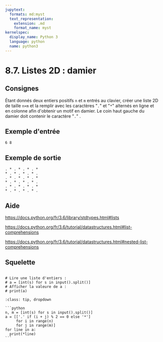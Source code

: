 ```yaml
---
jupytext:
  formats: md:myst
  text_representation:
    extension: .md
    format_name: myst
kernelspec:
  display_name: Python 3
  language: python
  name: python3
---
```


# 8.7. Listes 2D : damier

## Consignes

Étant donnés deux entiers positifs `n` et `m` entrés au clavier, créer une liste 2D de taille `n×m` et la remplir avec les caractères "`.`" et "`*`" alternés en ligne et en colonne afin d'obtenir un motif en damier. Le coin haut gauche du damier doit contenir le caractère "`.`" .

## Exemple d'entrée

```
6 8
```

## Exemple de sortie

```
. * . * . * . *
* . * . * . * .
. * . * . * . *
* . * . * . * .
. * . * . * . *
* . * . * . * .
```

## Aide

https://docs.python.org/fr/3.6/library/stdtypes.html#lists

https://docs.python.org/fr/3.6/tutorial/datastructures.html#list-comprehensions

https://docs.python.org/fr/3.6/tutorial/datastructures.html#nested-list-comprehensions

## Squelette

```{code-cell} ipython3

# Lire une liste d'entiers :
# a = [int(s) for s in input().split()]
# Afficher la valeure de a :
# print(a)

```

````{admonition} Cliquez ici pour voir la solution
:class: tip, dropdown

```python
n, m = [int(s) for s in input().split()]
a = [['.' if (i + j) % 2 == 0 else '*']
     for i in range(n)
     for j in range(m)]
for line in a:
  print(*line)
```
````
